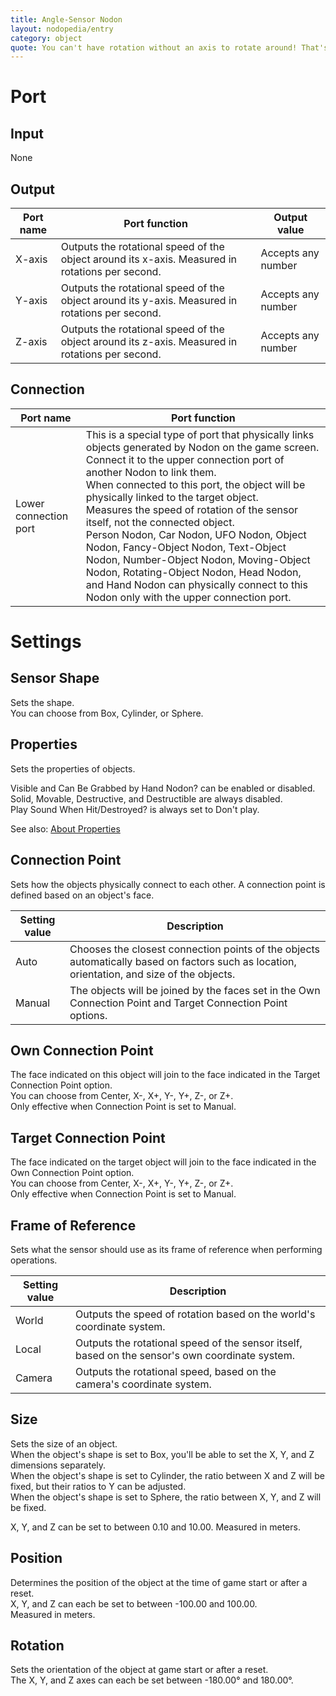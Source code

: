 ```yaml
---
title: Angle-Sensor Nodon
layout: nodopedia/entry
category: object
quote: You can't have rotation without an axis to rotate around! That's science! Anyway, I'll tell you how fast things are rotating.
---
```


# Port
## Input
None

## Output
<div class="table-wrapper"><table><thead><tr><th>Port name</th><th>Port function</th><th>Output value</th></tr></thead><tbody><tr><td>X-axis</td><td>Outputs the rotational speed of the object around its x-axis. Measured in rotations per second.</td><td>Accepts any number</td></tr><tr><td>Y-axis</td><td>Outputs the rotational speed of the object around its y-axis. Measured in rotations per second.</td><td>Accepts any number</td></tr><tr><td>Z-axis</td><td>Outputs the rotational speed of the object around its z-axis. Measured in rotations per second.</td><td>Accepts any number</td></tr></tbody></table></div>

## Connection
<div class="table-wrapper"><table><thead><tr><th>Port name</th><th>Port function</th></tr></thead><tbody><tr><td>Lower connection port</td><td>This is a special type of port that physically links objects generated by Nodon on the game screen. Connect it to the upper connection port of another Nodon to link them.<br>When connected to this port, the object will be physically linked to the target object.<br>Measures the speed of rotation of the sensor itself, not the connected object.<br>Person Nodon, Car Nodon, UFO Nodon, Object Nodon, Fancy-Object Nodon, Text-Object Nodon, Number-Object Nodon, Moving-Object Nodon, Rotating-Object Nodon, Head Nodon, and Hand Nodon can physically connect to this Nodon only with the upper connection port.</td></tr></tbody></table></div>

# Settings
## Sensor Shape
Sets the shape.<br>
You can choose from Box, Cylinder, or Sphere.

## Properties
Sets the properties of objects.

Visible and Can Be Grabbed by Hand Nodon? can be enabled or disabled.<br>
Solid, Movable, Destructive, and Destructible are always disabled.<br>
Play Sound When Hit/Destroyed? is always set to Don't play.<br>

See also: <a href="/gbg/nodopedia/tips/about-properties">About Properties</a>

## Connection Point
Sets how the objects physically connect to each other. A connection point is defined based on an object's face.

<div class="table-wrapper"><table><thead><tr><th>Setting value</th><th>Description</th></tr></thead><tbody><tr><td>Auto</td><td>Chooses the closest connection points of the objects automatically based on factors such as location, orientation, and size of the objects.</td></tr><tr><td>Manual</td><td>The objects will be joined by the faces set in the Own Connection Point and Target Connection Point options.</td></tr></tbody></table></div>

## Own Connection Point
The face indicated on this object will join to the face indicated in the Target Connection Point option.<br>
You can choose from Center, X-, X+, Y-, Y+, Z-, or Z+.<br>
Only effective when Connection Point is set to Manual.

## Target Connection Point
The face indicated on the target object will join to the face indicated in the Own Connection Point option.<br>
You can choose from Center, X-, X+, Y-, Y+, Z-, or Z+.<br>
Only effective when Connection Point is set to Manual.

## Frame of Reference
Sets what the sensor should use as its frame of reference when performing operations.

<div class="table-wrapper"><table><thead><tr><th>Setting value</th><th>Description</th></tr></thead><tbody><tr><td>World</td><td>Outputs the speed of rotation based on the world's coordinate system.</td></tr><tr><td>Local</td><td>Outputs the rotational speed of the sensor itself, based on the sensor's own coordinate system.</td></tr><tr><td>Camera</td><td>Outputs the rotational speed, based on the camera's coordinate system.</td></tr></tbody></table></div>

## Size
Sets the size of an object.<br>
When the object's shape is set to Box, you'll be able to set the X, Y, and Z dimensions separately.<br>
When the object's shape is set to Cylinder, the ratio between X and Z will be fixed, but their ratios to Y can be adjusted.<br>
When the object's shape is set to Sphere, the ratio between X, Y, and Z will be fixed.

X, Y, and Z can be set to between 0.10 and 10.00. Measured in meters.

## Position
Determines the position of the object at the time of game start or after a reset.<br>
X, Y, and Z can each be set to between -100.00 and 100.00.<br>
Measured in meters.

## Rotation
Sets the orientation of the object at game start or after a reset.<br>
The X, Y, and Z axes can each be set between -180.00° and 180.00°.